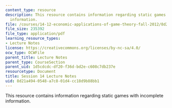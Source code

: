 ```yaml
---
content_type: resource
description: This resource contains information regarding static games with incomplete
  information.
file: /courses/14-12-economic-applications-of-game-theory-fall-2012/8d21a4940548a7c801d4cc18d9b88bb1_MIT14_12F12_chapter14.pdf
file_size: 235392
file_type: application/pdf
learning_resource_types:
- Lecture Notes
license: https://creativecommons.org/licenses/by-nc-sa/4.0/
ocw_type: OCWFile
parent_title: Lecture Notes
parent_type: CourseSection
parent_uid: 1d5cdcdc-df20-f36d-bd2e-c608c7db237e
resourcetype: Document
title: Session 14 Lecture Notes
uid: 8d21a494-0548-a7c8-01d4-cc18d9b88bb1
---
```

This resource contains information regarding static games with incomplete information.